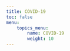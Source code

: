 ```yaml
---
title: COVID-19
toc: false
menu:
    topics_menu:
        name: COVID-19
        weight: 10
---
```

